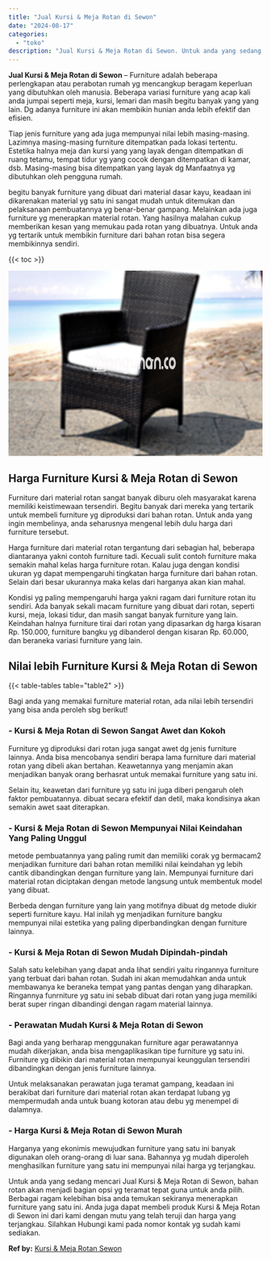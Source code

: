 ```yaml
---
title: "Jual Kursi & Meja Rotan di Sewon"
date: "2024-08-17"
categories: 
  - "toko"
description: "Jual Kursi & Meja Rotan di Sewon. Untuk anda yang sedang mencari Jual Kursi & Meja Rotan di Sewon, bahan rotan akan menjadi bagian opsi yg teramat tepat guna..."
---
```


**Jual Kursi & Meja Rotan di Sewon** – Furniture adalah beberapa perlengkapan atau perabotan rumah yg mencangkup beragam keperluan yang dibutuhkan oleh manusia. Beberapa variasi furniture yang acap kali anda jumpai seperti meja, kursi, lemari dan masih begitu banyak yang yang lain. Dg adanya furniture ini akan membikin hunian anda lebih efektif dan efisien.

Tiap jenis furniture yang ada juga mempunyai nilai lebih masing-masing. Lazimnya masing-masing furniture ditempatkan pada lokasi tertentu. Estetika halnya meja dan kursi yang yang layak dengan ditempatkan di ruang tetamu, tempat tidur yg yang cocok dengan ditempatkan di kamar, dsb. Masing-masing bisa ditempatkan yang layak dg Manfaatnya yg dibutuhkan oleh pengguna rumah.

begitu banyak furniture yang dibuat dari material dasar kayu, keadaan ini dikarenakan material yg satu ini sangat mudah untuk ditemukan dan pelaksanaan pembuatannya yg benar-benar gampang. Melainkan ada juga furniture yg menerapkan material rotan. Yang hasilnya malahan cukup memberikan kesan yang memukau pada rotan yang dibuatnya. Untuk anda yg tertarik untuk membikin furniture dari bahan rotan bisa segera membikinnya sendiri.

{{< toc >}}

![Jual Kursi & Meja Rotan di Sewon](/images/kursi-meja-rotan-murah34.png)

## Harga Furniture Kursi & Meja Rotan di Sewon

Furniture dari material rotan sangat banyak diburu oleh masyarakat karena memiliki keistimewaan tersendiri. Begitu banyak dari mereka yang tertarik untuk membeli furniture yg diproduksi dari bahan rotan. Untuk anda yang ingin membelinya, anda seharusnya mengenal lebih dulu harga dari furniture tersebut.

Harga furniture dari material rotan tergantung dari sebagian hal, beberapa diantaranya yakni contoh furniture tadi. Kecuali sulit contoh furniture maka semakin mahal kelas harga furniture rotan. Kalau juga dengan kondisi ukuran yg dapat mempengaruhi tingkatan harga furniture dari bahan rotan. Selain dari besar ukurannya maka kelas dari harganya akan kian mahal.

Kondisi yg paling mempengaruhi harga yakni ragam dari furniture rotan itu sendiri. Ada banyak sekali macam furniture yang dibuat dari rotan, seperti kursi, meja, lokasi tidur, dan masih sangat banyak furniture yang lain. Keindahan halnya furniture tirai dari rotan yang dipasarkan dg harga kisaran Rp. 150.000, furniture bangku yg dibanderol dengan kisaran Rp. 60.000, dan beraneka variasi furniture yang lain.

## Nilai lebih Furniture Kursi & Meja Rotan di Sewon

{{< table-tables table="table2" >}}

Bagi anda yang memakai furniture material rotan, ada nilai lebih tersendiri yang bisa anda peroleh sbg berikut!

### \- Kursi & Meja Rotan di Sewon Sangat Awet dan Kokoh

Furniture yg diproduksi dari rotan juga sangat awet dg jenis furniture lainnya. Anda bisa mencobanya sendiri berapa lama furniture dari material rotan yang dibeli akan bertahan. Keawetannya yang menjamin akan menjadikan banyak orang berhasrat untuk memakai furniture yang satu ini.

Selain itu, keawetan dari furniture yg satu ini juga diberi pengaruh oleh faktor pembuatannya. dibuat secara efektif dan detil, maka kondisinya akan semakin awet saat diterapkan.

### \- Kursi & Meja Rotan di Sewon Mempunyai Nilai Keindahan Yang Paling Unggul

metode pembuatannya yang paling rumit dan memiliki corak yg bermacam2 menjadikan furniture dari bahan rotan memiliki nilai keindahan yg lebih cantik dibandingkan dengan furniture yang lain. Mempunyai furniture dari material rotan diciptakan dengan metode langsung untuk membentuk model yang dibuat.

Berbeda dengan furniture yang lain yang motifnya dibuat dg metode diukir seperti furniture kayu. Hal inilah yg menjadikan furniture bangku mempunyai nilai estetika yang paling diperbandingkan dengan furniture lainnya.

### \- Kursi & Meja Rotan di Sewon Mudah Dipindah-pindah

Salah satu kelebihan yang dapat anda lihat sendiri yaitu ringannya furniture yang terbuat dari bahan rotan. Sudah ini akan memudahkan anda untuk membawanya ke beraneka tempat yang pantas dengan yang diharapkan. Ringannya funrniture yg satu ini sebab dibuat dari rotan yang juga memiliki berat super ringan dibandingi dengan ragam material lainnya.

### \- Perawatan Mudah Kursi & Meja Rotan di Sewon

Bagi anda yang berharap menggunakan furniture agar perawatannya mudah dikerjakan, anda bisa mengaplikasikan tipe furniture yg satu ini. Furniture yg dibikin dari material rotan mempunyai keunggulan tersendiri dibandingkan dengan jenis furniture lainnya.

Untuk melaksanakan perawatan juga teramat gampang, keadaan ini berakibat dari furniture dari material rotan akan terdapat lubang yg mempermudah anda untuk buang kotoran atau debu yg menempel di dalamnya.

### \- Harga Kursi & Meja Rotan di Sewon Murah

Harganya yang ekonimis mewujudkan furniture yang satu ini banyak digunakan oleh orang-orang di luar sana. Bahannya yg mudah diperoleh menghasilkan furniture yang satu ini mempunyai nilai harga yg terjangkau.

Untuk anda yang sedang mencari Jual Kursi & Meja Rotan di Sewon, bahan rotan akan menjadi bagian opsi yg teramat tepat guna untuk anda pilih. Berbagai ragam kelebihan bisa anda temukan sekiranya menerapkan furniture yang satu ini. Anda juga dapat membeli produk Kursi & Meja Rotan di Sewon ini dari kami dengan mutu yang telah teruji dan harga yang terjangkau. Silahkan Hubungi kami pada nomor kontak yg sudah kami sediakan.

**Ref by:** [Kursi & Meja Rotan Sewon](https://id.wikipedia.org/wiki/Kursi)
